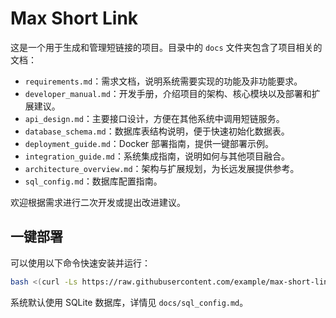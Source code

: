 # Max Short Link

这是一个用于生成和管理短链接的项目。目录中的 `docs` 文件夹包含了项目相关的文档：

- `requirements.md`：需求文档，说明系统需要实现的功能及非功能要求。
- `developer_manual.md`：开发手册，介绍项目的架构、核心模块以及部署和扩展建议。
- `api_design.md`：主要接口设计，方便在其他系统中调用短链服务。
- `database_schema.md`：数据库表结构说明，便于快速初始化数据表。
- `deployment_guide.md`：Docker 部署指南，提供一键部署示例。
- `integration_guide.md`：系统集成指南，说明如何与其他项目融合。
- `architecture_overview.md`：架构与扩展规划，为长远发展提供参考。
- `sql_config.md`：数据库配置指南。

欢迎根据需求进行二次开发或提出改进建议。

## 一键部署
可以使用以下命令快速安装并运行：

```bash
bash <(curl -Ls https://raw.githubusercontent.com/example/max-short-link/main/install.sh)
```

系统默认使用 SQLite 数据库，详情见 `docs/sql_config.md`。

